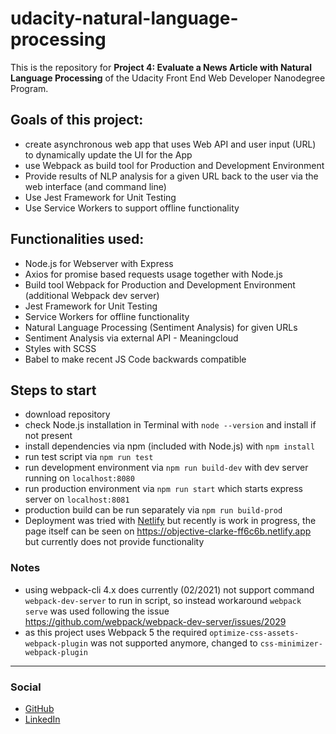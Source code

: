 # udacity-natural-language-processing

This is the repository for **Project 4: Evaluate a News Article with Natural Language Processing** of the Udacity Front End Web Developer Nanodegree Program.

## Goals of this project:
* create asynchronous web app that uses Web API and user input (URL) to dynamically update the UI for the App
* use Webpack as build tool for Production and Development Environment
* Provide results of NLP analysis for a given URL back to the user via the web interface (and command line)
* Use Jest Framework for Unit Testing
* Use Service Workers to support offline functionality

## Functionalities used:
* Node.js for Webserver with Express
* Axios for promise based requests usage together with Node.js
* Build tool Webpack for Production and Development Environment (additional Webpack dev server)
* Jest Framework for Unit Testing
* Service Workers for offline functionality
* Natural Language Processing (Sentiment Analysis) for given URLs
* Sentiment Analysis via external API - Meaningcloud
* Styles with SCSS
* Babel to make recent JS Code backwards compatible

## Steps to start
* download repository
* check Node.js installation in Terminal with `node --version` and install if not present
* install dependencies via npm (included with Node.js) with `npm install`
* run test script via `npm run test`
* run development environment via `npm run build-dev` with dev server running on `localhost:8080`
* run production environment via `npm run start` which starts express server on `localhost:8081`
* production build can be run separately via `npm run build-prod`
* Deployment was tried with [Netlify](https://www.netlify.com) but recently is work in progress,
the page itself can be seen on https://objective-clarke-ff6c6b.netlify.app but currently does not provide functionality

### Notes
* using webpack-cli 4.x does currently (02/2021) not support command `webpack-dev-server` to run in script, so instead workaround `webpack serve` was used following the issue https://github.com/webpack/webpack-dev-server/issues/2029
* as this project uses Webpack 5 the required `optimize-css-assets-webpack-plugin` was not supported anymore, changed to `css-minimizer-webpack-plugin`

---

### Social
* [GitHub](https://github.com/MartinSchuhmacher)
* [LinkedIn](https://www.linkedin.com/in/martinschuhmacher/)